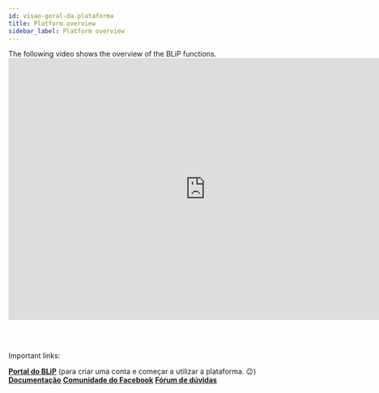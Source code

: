 ```yaml
---
id: visao-geral-da-plataforma
title: Platform overview
sidebar_label: Platform overview
---
```


The following video shows the overview of the BLiP functions. <iframe width="778" height="517" src="https://www.youtube.com/embed/d9e1H2b5fWw" frameborder="0" allow="accelerometer; autoplay; encrypted-media; gyroscope; picture-in-picture" allowfullscreen mark="crwd-mark"></iframe>

<br><br>

Important links:

[**Portal do BLiP**](https://portal.blip.ai/) (para criar uma conta e começar a utilizar a plataforma. 😉) [**Documentação**](https://docs.blip.ai/) [**Comunidade do Facebook**](https://goo.gl/wnE1Vt) [**Fórum de dúvidas**](https://forum.blip.ai/)  
